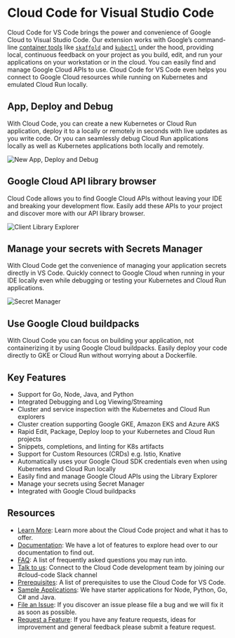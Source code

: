 # Cloud Code for Visual Studio Code

Cloud Code for VS Code brings the power and convenience of Google Cloud to Visual Studio Code. Our extension works
with Google’s command-line [container tools][1] like [`skaffold`][2] and [`kubectl`][3] under the hood, providing
local, continuous feedback on your project as you build, edit, and run your applications on your workstation or in
the cloud. You can easily find and manage Google Cloud APIs to use. Cloud Code for VS Code even helps you connect to
Google Cloud resources while running on Kubernetes and emulated Cloud Run locally.

## App, Deploy and Debug

With Cloud Code, you can create a new Kubernetes or Cloud Run application, deploy it to a locally or remotely in
seconds with live updates as you write code. Or you can seamlessly debug Cloud Run applications locally as well as
Kubernetes applications both locally and remotely.

![New App, Deploy and Debug][12]

## Google Cloud API library browser

Cloud Code allows you to find Google Cloud APIs without leaving your IDE and breaking your development flow. Easily
add these APIs to your project and discover more with our API library browser.

![Client Library Explorer][14]

## Manage your secrets with Secrets Manager

With Cloud Code get the convenience of managing your application secrets directly in VS Code. Quickly connect to
Google Cloud when running in your IDE locally even while debugging or testing your Kubernetes and Cloud Run
applications.

![Secret Manager][15]

## Use Google Cloud buildpacks

With Cloud Code you can focus on building your application, not containerizing it by using Google Cloud buildpacks.
Easily deploy your code directly to GKE or Cloud Run without worrying about a Dockerfile.

## Key Features

- Support for Go, Node, Java, and Python
- Integrated Debugging and Log Viewing/Streaming
- Cluster and service inspection with the Kubernetes and Cloud Run explorers
- Cluster creation supporting Google GKE, Amazon EKS and Azure AKS
- Rapid Edit, Package, Deploy loop to your Kubernetes and Cloud Run projects
- Snippets, completions, and linting for K8s artifacts
- Support for Custom Resources (CRDs) e.g. Istio, Knative
- Automatically uses your Google Cloud SDK credentials even when using Kubernetes and Cloud Run locally
- Easily find and manage Google Cloud APIs using the Library Explorer
- Manage your secrets using Secret Manager
- Integrated with Google Cloud buildpacks

## Resources

- [Learn More][9]: Learn more about the Cloud Code project and what it has to offer.
- [Documentation][5]: We have a lot of features to explore head over to our documentation to find out.
- [FAQ][11]: A list of frequently asked questions you may run into.
- [Talk to us][13]: Connect to the Cloud Code development team by joining our #cloud-code Slack channel
- [Prerequisites][10]: A list of prerequisites to use the Cloud Code for VS Code.
- [Sample Applications][6]: We have starter applications for Node, Python, Go, C# and Java.
- [File an Issue][7]: If you discover an issue please file a bug and we will fix it as soon as possible.
- [Request a Feature][8]: If you have any feature requests, ideas for improvement and general feedback please submit a feature request.

[1]: https://github.com/GoogleContainerTools
[2]: https://skaffold.dev/
[3]: https://kubernetes.io/docs/tasks/tools/install-kubectl/
[4]: https://skaffold.dev/docs/how-tos/profiles/
[5]: https://cloud.google.com/code/docs/vscode
[6]: https://github.com/GoogleCloudPlatform/cloud-code-samples
[7]: https://github.com/GoogleCloudPlatform/cloud-code-vscode/issues/new?assignees=&labels=&template=bug_report.md&title=
[8]: https://github.com/GoogleCloudPlatform/cloud-code-vscode/issues/new?assignees=&labels=enhancement&template=feature_request.md&title=
[9]: https://cloud.google.com/code
[10]: https://cloud.google.com/code/docs/vscode/install
[11]: https://cloud.google.com/code/docs/vscode/troubleshooting
[12]: https://github.com/GoogleCloudPlatform/cloud-code-vscode/raw/master/images/app_deploy_debug.gif
[13]: https://join.slack.com/t/googlecloud-community/shared_invite/zt-erdf4ity-8ZMUQ18DYV~5hkbZ~gCswg
[14]: https://www.gstatic.com/cloudssh/cloudcode/client-library-browser.gif
[15]: https://www.gstatic.com/cloudssh/cloudcode/secret-manager-explorer.png
